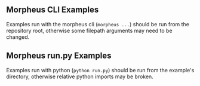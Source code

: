 Morpheus CLI Examples
-

Examples run with the morpheus cli (`morpheus ...`) should be run from the repository root, otherwise some filepath arguments may need to be changed.

Morpheus run.py Examples
-
Examples run with python (`python run.py`) should be run from the example's directory, otherwise relative python imports may be broken.
